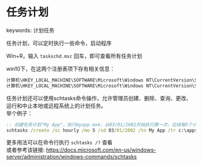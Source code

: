 # 任务计划

keywords: 计划任务  

任务计划，可以定时执行一些命令，启动程序  

Win+R，输入 `taskschd.msc` 回车，即可查看所有任务计划  

win10下，在这两个注册表项下存有相关信息：  
```r
计算机\HKEY_LOCAL_MACHINE\SOFTWARE\Microsoft\Windows NT\CurrentVersion\Schedule\TaskCache\Tree
计算机\HKEY_LOCAL_MACHINE\SOFTWARE\Microsoft\Windows NT\CurrentVersion\Schedule\TaskCache\Tasks
```

任务计划还可以使用schtasks命令操作，允许管理员创建、删除、查询、更改、运行和中止本地或远程系统上的计划任务。  
举个例子：  
```bat
:: 创建任务计划"My App"，执行myapp.exe，从03/01/2002开始执行第一次，后续每5个小时执行一次
schtasks /create /sc hourly /mo 5 /sd 03/01/2002 /tn My App /tr c:\apps\myapp.exe
```
更多用法可以在命令行执行 `schtasks /?` 查看  
或者参考该链接: https://docs.microsoft.com/en-us/windows-server/administration/windows-commands/schtasks  
